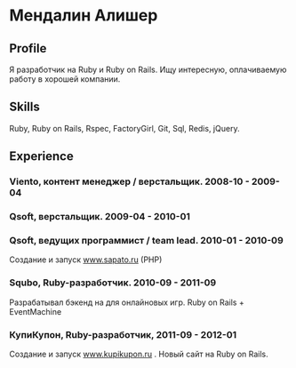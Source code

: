 ﻿# Мендалин Алишер

## Profile

Я разработчик на Ruby и Ruby on Rails.
Ищу интересную, оплачиваемую работу в хорошей компании.

## Skills

Ruby, Ruby on Rails, Rspec, FactoryGirl, Git, Sql, Redis, jQuery.

## Experience

### Viento, контент менеджер / верстальщик. 2008-10 - 2009-04

### Qsoft, верстальщик. 2009-04 - 2010-01

### Qsoft, ведущих программист / team lead. 2010-01 - 2010-09

Создание и запуск www.sapato.ru (PHP)

### Squbo, Ruby-разработчик. 2010-09 - 2011-09

Разрабатывал бэкенд на для онлайновых игр. Ruby on Rails + EventMachine

### КупиКупон, Ruby-разработчик, 2011-09 - 2012-01

Создание и запуск www.kupikupon.ru . Новый сайт на Ruby on Rails.
